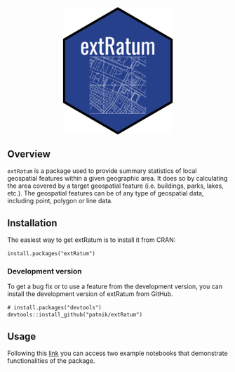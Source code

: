 
<p align="center">
  <img width="250" src="sticker.png">
</p>

## Overview

`extRatum` is a package used to provide summary statistics of local geospatial features within a given geographic area. It does so by calculating the area covered by a target geospatial feature (i.e. buildings, parks, lakes, etc.). The geospatial features can be of any type of geospatial data, including point, polygon or line data. 


## Installation
The easiest way to get extRatum is to install it from CRAN:

```{r, eval = FALSE}
install.packages("extRatum")
```

### Development version

To get a bug fix or to use a feature from the development version, you can install 
the development version of extRatum from GitHub.

```{r, eval = FALSE}
# install.packages("devtools")
devtools::install_github("patnik/extRatum")
```

## Usage

Following this [link](https://github.com/patnik/extRatum_examples) you can access two example notebooks that demonstrate functionalities of the package.


